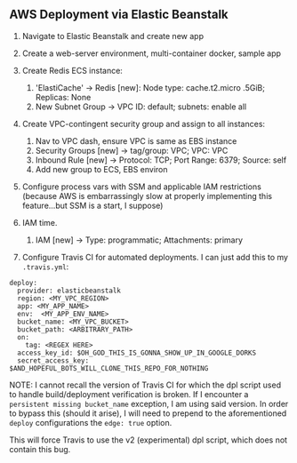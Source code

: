 ## AWS Deployment via Elastic Beanstalk

1. Navigate to Elastic Beanstalk and create new app
2. Create a web-server environment, multi-container docker, sample app
3. Create Redis ECS instance:
    1. 'ElastiCache' -> Redis [new]: Node type: cache.t2.micro .5GiB; Replicas: None 
    2. New Subnet Group -> VPC ID: default; subnets: enable all
3. Create VPC-contingent security group and assign to all instances:
    1. Nav to VPC dash, ensure VPC is same as EBS instance
    2. Security Groups [new] ->  tag/group: VPC; VPC: VPC
    3. Inbound Rule [new] -> Protocol: TCP; Port Range: 6379; Source: self 
    4. Add new group to ECS, EBS environ

4. Configure process vars with SSM and applicable IAM restrictions (because AWS is embarrassingly slow at properly implementing this feature...but SSM is a start, I suppose)

5. IAM time.
    1. IAM [new] -> Type: programmatic; Attachments: primary 

6. Configure Travis CI for automated deployments. I can just add this to my `.travis.yml`:

```
deploy:
  provider: elasticbeanstalk
  region: <MY_VPC_REGION>
  app: <MY_APP_NAME>
  env:  <MY_APP_ENV_NAME>
  bucket_name: <MY_VPC_BUCKET>
  bucket_path: <ARBITRARY_PATH>
  on:
    tag: <REGEX HERE>
  access_key_id: $OH_GOD_THIS_IS_GONNA_SHOW_UP_IN_GOOGLE_DORKS
  secret_access_key: $AND_HOPEFUL_BOTS_WILL_CLONE_THIS_REPO_FOR_NOTHING
```

NOTE: I cannot recall the version of Travis CI for which the dpl script used to handle build/deployment verification is broken. If I encounter a `persistent missing bucket_name` exception, I am using said version.  In order to bypass this (should it arise), I will need to prepend to the aforementioned `deploy` configurations the `edge: true` option. 

This will force Travis to use the v2 (experimental) dpl script, which does not contain this bug.
